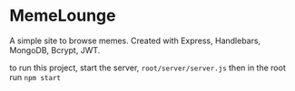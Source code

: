 # MemeLounge

A simple site to browse memes. 
Created with Express, Handlebars, MongoDB, Bcrypt, JWT.

to run this project, start the server, `root/server/server.js` 
then in the root run `npm start`
